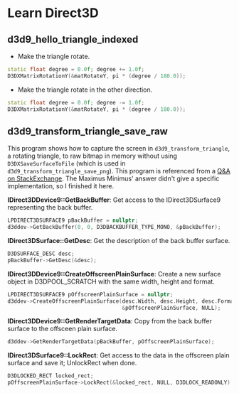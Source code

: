 # Learn Direct3D


## d3d9_hello_triangle_indexed

- Make the triangle rotate.

``` C++
static float degree = 0.0f; degree += 1.0f;
D3DXMatrixRotationY(&matRotateY, pi * (degree / 180.0));
```

- Make the triangle rotate in the other direction.

``` C++
static float degree = 0.0f; degree -= 1.0f;
D3DXMatrixRotationY(&matRotateY, pi * (degree / 180.0));
```


## d3d9_transform_triangle_save_raw

This program shows how to capture the screen in `d3d9_transform_triangle`, a rotating triangle, to raw bitmap in memory without using `D3DXSaveSurfaceToFile` (which is used in `d3d9_transform_triangle_save_png`). This program is referenced from a [Q&A on StackExchange](https://gamedev.stackexchange.com/questions/41958/how-to-capture-the-screen-in-directx-9-to-a-raw-bitmap-in-memory-without-using-d). The Maximus Minimus' answer didn't give a specific implementation, so I finished it here.

**IDirect3DDevice9::GetBackBuffer**: Get access to the IDirect3DSurface9 representing the back buffer.
``` C++
LPDIRECT3DSURFACE9 pBackBuffer = nullptr;
d3ddev->GetBackBuffer(0, 0, D3DBACKBUFFER_TYPE_MONO, &pBackBuffer);
```

**IDirect3DSurface::GetDesc**: Get the description of the back buffer surface.
``` C++
D3DSURFACE_DESC desc;
pBackBuffer->GetDesc(&desc);
```

**IDirect3DDevice9::CreateOffscreenPlainSurface**: Create a new surface object in D3DPOOL_SCRATCH with the same width, height and format.
``` C++
LPDIRECT3DSURFACE9 pOffscreenPlainSurface = nullptr;
d3ddev->CreateOffscreenPlainSurface(desc.Width, desc.Height, desc.Format, D3DPOOL_SYSTEMMEM,
                                    &pOffscreenPlainSurface, NULL);
```

**IDirect3DDevice9::GetRenderTargetData**: Copy from the back buffer surface to the offsceen plain surface.
``` C++
d3ddev->GetRenderTargetData(pBackBuffer, pOffscreenPlainSurface);
```

**IDirect3DSurface9::LockRect**: Get access to the data in the offscreen plain surface and save it; UnlockRect when done.
``` C++
D3DLOCKED_RECT locked_rect;
pOffscreenPlainSurface->LockRect(&locked_rect, NULL, D3DLOCK_READONLY)
```
